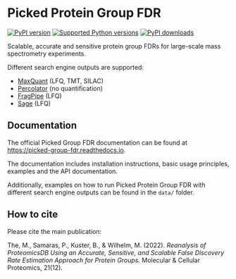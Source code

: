 # Picked Protein Group FDR

[![PyPI version](https://img.shields.io/pypi/v/picked_group_fdr.svg?logo=pypi&logoColor=FFE873)](https://pypi.org/project/picked_group_fdr/)
[![Supported Python versions](https://img.shields.io/pypi/pyversions/picked_group_fdr.svg?logo=python&logoColor=FFE873)](https://pypi.org/project/picked_group_fdr/)
[![PyPI downloads](https://img.shields.io/pypi/dm/picked_group_fdr.svg)](https://pypistats.org/packages/picked_group_fdr)

Scalable, accurate and sensitive protein group FDRs for large-scale mass spectrometry experiments.

Different search engine outputs are supported:
- [MaxQuant](https://www.maxquant.org/) (LFQ, TMT, SILAC)
- [Percolator](https://github.com/percolator/percolator) (no quantification)
- [FragPipe](https://fragpipe.nesvilab.org/) (LFQ)
- [Sage](https://github.com/lazear/sage) (LFQ)


## Documentation

The official Picked Group FDR documentation can be found at https://picked-group-fdr.readthedocs.io.

The documentation includes installation instructions, basic usage principles, examples and the API documentation.

Additionally, examples on how to run Picked Protein Group FDR with  different search engine outputs can be found in the `data/` folder.


## How to cite

Please cite the main publication:

The, M., Samaras, P., Kuster, B., & Wilhelm, M. (2022). *Reanalysis of ProteomicsDB Using an Accurate, Sensitive, and Scalable False Discovery Rate Estimation Approach for Protein Groups.* Molecular & Cellular Proteomics, 21(12).

